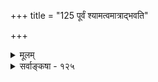 +++
title = "125 पूर्वं श्यामत्वमात्राद्भवति"

+++
<details><summary>मूलम्</summary>

पूर्वं श्यामत्वमात्राद्भवति न हि मितिः पाकरक्तेऽपि तद्धीस्तत्ताभानं तथा चेत् प्रसजति तदिदं प्रत्यभिज्ञादिकेऽपि ।  
याथार्थ्यं पारतन्त्र्यान्न च गलति न चेदभ्युपेतातिवृत्तिर्वेदे मानैस्सहोक्ता स्मृतिरपि विफला त्वक्षपादाद्यनुक्तिः ॥ १२५ ॥
</details>

<details><summary>सर्वाङ्कषा - १२५</summary>

ननु पूर्वं श्यामे, पश्चात् पाकवशात् रक्ते घटे श्यामत्वधीः कथं यथार्था भवेत् । एवञ्च रक्तत्वज्ञानं १ तत्र भ्रम एवेति स्मृतिः कथं यथार्था भवेदित्येतत्समाधत्ते - पूर्वमित्यादि । **पूर्वम्** = पूर्वकाले **श्यामत्वमात्रात्** = श्यामत्वसद्भावमात्रात्, अनन्तरम् **पाकरक्तेऽपि** = पाकेन रक्ते जातेऽपि घटे **तद्धीः** = श्यामत्वबुद्धिः मितिःप्रमितिरूपा न हि भवति । अतो रक्ततादशायां श्यामत्वावगाहिनी स्मृतिः कथं यथार्था भवेदित्याक्षेपः । रक्ततादशायामस्तित्वेन श्यामत्वग्रहण एव विरोधः, न तु रक्ततादशायाः पूर्वकालिकत्वस्मरणमपि बाधितं भवेत्, 'पूर्वं न रक्तमासीत्' इति स्मृतिरेव बाध्यते । ननु ' सोऽयं रक्तः' इति ग्रहणे 'अयम्' इति प्रत्यक्षप्रतिपन्नं रक्तं घटं निर्दिश्य 'सः' इति रक्तताग्रहणे विरोधः कथं नेत्याशंक्य समाधत्ते - **तत्ताभानम्** = 'सः' इति रक्तताभानम् तथा **चेत्** = बाधितं खल्विति चेत्, तर्हि - **तदिदम्** = बाधितत्वम् प्रत्यभिज्ञा- **दिकेऽपि** = प्रत्यभिज्ञाप्रत्यक्षेऽपि प्रसजति । एवञ्च प्रत्यभिज्ञाया अयथार्थत्वे वस्तुस्थैर्यमेव न सिद्ध्येत् । अतश्च कालद्वयसंबन्धः एकस्य न विरुद्ध इति चेत्, कालभेदेन धर्मद्वयसंबन्ध एकस्याविरुद्ध एव 'बालो युवा जातः इतिवत् ॥ 

349. 

679 

याथार्थ्यं पारतन्त्र्यात् न च गलति, न चेत्, अभ्युपेतातिवृत्तिः 



वेदे मानैस्सहोक्ता स्मृतिरपि; विफला त्वक्षपादाद्यनुक्तिः ॥125॥ 

[स्मृतेरपूर्वविषयकत्वासम्भवः ] 

जातः पूर्वानुभूत्या स्मृतिमुपजनयेत् क्वापि संस्कार एव 

प्राग्दृष्टव्यक्तिमात्रप्रतिनियतिमती कीदृशादन्वयात् स्यात् । 

मैवम् कार्ये त्वबाध्ये ननु तदनुगुणः कल्प्यते हेतुयोगः 

तज्ज्ञानोत्पाद्यभावः स इति च विदितः किं तदन्येन नाम्ना ॥126॥ 

ननु स्मृतिः स्वयाथार्थ्य स्वहेतुमनुभवमेव निरीक्षत इति, स्वतो नास्य याथार्थ्यमिति चेत्- **पारतन्त्र्यात्** =तावन्मात्रपारतन्त्र्यात् **याथार्थ्यम्** = यथार्थता न च **गलति** = नापगच्छति । न **चेत्** = एवमनङ्गीकारे **अभ्युपेतातिवृत्तिः** = स्वाभ्युगमपरित्यागः । प्रत्यक्षापेक्षानुमानस्य, अनुमानापेक्षा च शब्दस्य संमतैव किल । ननु प्रत्यक्षापेक्षत्वमनुमानस्य न स्वप्रामाण्ये, किन्तु व्याप्तिदर्शन एव । एवं शब्दोऽपि प्रामाण्ये स्वहेतुभूतशब्दं न निरीक्षते, किन्तु शक्तिग्रहण एव । स्मृतिस्तु स्वप्रामाण्य एवान्यमुखं निरीक्षत इत्यस्ति महद्वैलक्षण्यमिति चेत्, तत्राह – **वेदे** = 'स्मृतिः प्रत्यक्षमैतिह्यम् । अनुमानं चतुष्टयम्' इति वेदे स्मृतिरपि **मानैः** =प्रत्यक्षादिप्रमाणैः सह **उक्ता** = कण्ठत एवाभिता । तर्हि गौतमसूत्रे कुतो नोक्तमित्यत्र - अक्षपादाधनुक्तिः **विफला** = गौतमेनापरिगणनमत्र प्रकृते विफलमेव, श्रुतिविरोधात् । आदिपदेन कपिलग्रहणम् ॥ 



वस्तुतस्तु स वेदः प्रमाणगणनार्थं नागतः, यादृच्छिकानुवादमात्रः सः । किञ्च तत्र **स्मृतिः** = धर्मशास्त्रपदवाच्यं विद्यास्थानमभिधत्ते, न लौकिकीं घटादिस्मृतिमित्यादिकं पूर्वश्लोकोक्तं स्मर्तव्यम् ॥ 

वैदिका वैदिका एव स्युश्चेन्नास्ति विपर्ययः । यदि स्युस्तार्किका एते क्लेशः स्यान्नैव संशयः ॥ नप्रामाण्यं स्मृतेः प्रोक्तं तार्किकैरपि वस्तुतः । तस्याः स्वतन्त्रमानत्वं नेष्टं सर्वमनीषिणाम् ॥ तदा खलु भवेन्मानं संस्कारोऽप्यधिकं बत । कस्यापि नेष्टमेतत्तु पूर्वोक्तं स्मर्यतामतः ॥ निदर्शनं भवेदेतन्मर्यादातिक्रमे स्फुटम् । मर्यादास्त्येव शास्त्राणां सांकर्यं क्रमशस्त्वभूत् ॥ गतानुगतिको लोकः काल एवात्र कारणम् । काले प्रदर्श्यते सर्वं सप्रमाणं सुविस्तरम् ॥ १२५ ॥
</details>
